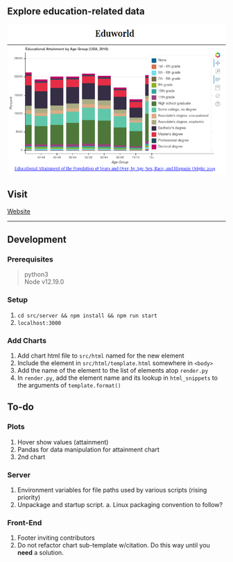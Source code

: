 ## Explore education-related data
![front page](../images/frontpage.png)
## Visit
[Website](http://34.219.243.164:3000/)

---

## Development
### Prerequisites
> python3  
> Node v12.19.0  
### Setup
1. `cd src/server && npm install && npm run start`
2. `localhost:3000`

### Add Charts
1. Add chart html file to `src/html` named for the new element
2. Include the element in `src/html/template.html` somewhere in `<body>`
3. Add the name of the element to the list of elements atop `render.py`
3. In `render.py`, add the element name and its lookup in `html_snippets` to the arguments of `template.format()`

## To-do
### Plots
1. Hover show values (attainment)
2. Pandas for data manipulation for attainment chart
3. 2nd chart
### Server
1. Environment variables for file paths used by various scripts (rising priority)
2. Unpackage and startup script.
    a. Linux packaging convention to follow?
### Front-End
1. Footer inviting contributors
2. Do not refactor chart sub-template w/citation. Do this way until you __need__ a solution.